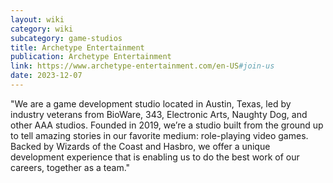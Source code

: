 ```yaml
---
layout: wiki
category: wiki
subcategory: game-studios
title: Archetype Entertainment
publication: Archetype Entertainment
link: https://www.archetype-entertainment.com/en-US#join-us
date: 2023-12-07
---
```


"We are a game development studio located in Austin, Texas, led by industry veterans from BioWare, 343, Electronic Arts, Naughty Dog, and other AAA studios. Founded in 2019, we’re a studio built from the ground up to tell amazing stories in our favorite medium: role-playing video games. Backed by Wizards of the Coast and Hasbro, we offer a unique development experience that is enabling us to do the best work of our careers, together as a team."
